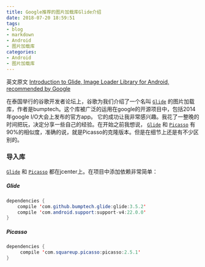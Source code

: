 ```yaml
---
title: Google推荐的图片加载库Glide介绍
date: 2018-07-20 18:59:51
tags:
- blog
- markdown
- Android 
- 图片加载库
categories:
- Android
- 图片加载库
---
```


英文原文  [ Introduction to Glide, Image Loader Library for Android, recommended by Google](https://inthecheesefactory.com/blog/get-to-know-glide-recommended-by-google/en)

在泰国举行的谷歌开发者论坛上，谷歌为我们介绍了一个名叫 [`Glide`](https://github.com/bumptech/glide) 的图片加载库，作者是bumptech。这个库被广泛的运用在google的开源项目中，包括2014年google I/O大会上发布的官方app。
它的成功让我非常感兴趣。我花了一整晚的时间把玩，决定分享一些自己的经验。在开始之前我想说， [`Glide`](https://github.com/bumptech/glide) 和 [`Picasso`](https://github.com/square/picasso) 有90%的相似度，准确的说，就是Picasso的克隆版本。但是在细节上还是有不少区别的。

### 导入库
 [`Glide`](https://github.com/bumptech/glide) 和 [`Picasso`](https://github.com/square/picasso) 都在jcenter上。在项目中添加依赖非常简单：

##### Glide
```java
dependencies {
    compile 'com.github.bumptech.glide:glide:3.5.2'
    compile 'com.android.support:support-v4:22.0.0'
}
```

##### Picasso
```java
dependencies {
     compile 'com.squareup.picasso:picasso:2.5.1'
}
```

